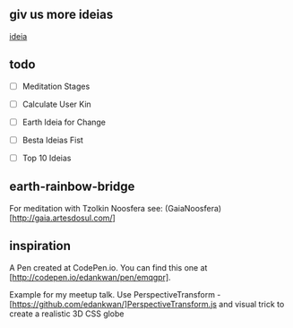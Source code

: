 ## giv us more ideias
[ideia](https://github.com/araguaci/earth-rainbow-bridge/issues)

## todo

-[ ] Meditation Stages

-[ ] Calculate User Kin

-[ ] Earth Ideia for Change

-[ ] Besta Ideias Fist

-[ ] Top 10 Ideias

## earth-rainbow-bridge
For meditation with Tzolkin Noosfera see: (GaiaNoosfera)[http://gaia.artesdosul.com/]

## inspiration 
A Pen created at CodePen.io. You can find this one at [http://codepen.io/edankwan/pen/emqgpr].

Example for my meetup talk. Use PerspectiveTransform - [https://github.com/edankwan/]PerspectiveTransform.js and visual trick to create a realistic 3D CSS globe
